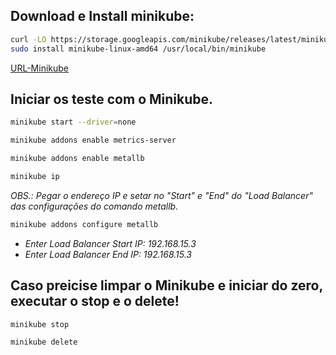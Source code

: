 ## Download e Install minikube:

```bash
curl -LO https://storage.googleapis.com/minikube/releases/latest/minikube-linux-amd64
sudo install minikube-linux-amd64 /usr/local/bin/minikube
```
[URL-Minikube](https://minikube.sigs.k8s.io/docs/start/)



## Iniciar os teste com o Minikube.

```bash
minikube start --driver=none
```

```bash
minikube addons enable metrics-server
```

```bash
minikube addons enable metallb
```

```bash
minikube ip
```

*OBS.: Pegar o endereço IP e setar no "Start" e "End" do "Load Balancer" das configurações do comando metallb.*

```bash
minikube addons configure metallb
```

- *Enter Load Balancer Start IP: 192.168.15.3*
- *Enter Load Balancer End IP: 192.168.15.3*



## Caso preicise limpar o Minikube e iniciar do zero, executar o stop e o delete!

```bash
minikube stop
```

```bash
minikube delete
```
